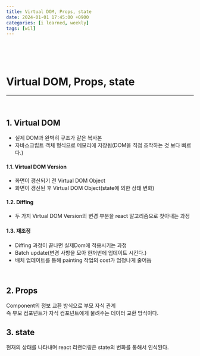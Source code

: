 ```yaml
---
title: Virtual DOM, Props, state
date: 2024-01-01 17:45:00 +0900
categories: [i learned, weekly]
tags: [wil]
---
```

<br>
<br>
<br>

# Virtual DOM, Props, state
---
<br>

## 1. Virtual DOM
- 실제 DOM과 완벽히 구조가 같은 복사본
- 자바스크립트 객체 형식으로 메모리에 저장됨(DOM을 직접 조작하는 것 보다 빠르다.)

#### 1.1. Virtual DOM Version
- 화면이 갱신되기 전 Virtual DOM Object
- 화면이 갱신된 후 Virtual DOM Object(state에 의한 상태 변화)

#### 1.2. Diffing
- 두 가지 Virtual DOM Version의 변경 부분을 react 알고리즘으로 찾아내는 과정

#### 1.3. 재조정
- Diffing 과정이 끝나면 실제Dom에 적용시키는 과정
- Batch update(변경 사항을 모아 한꺼번에 업데이트 시킨다.)
- 배치 업데이트를 통해 painting 작업의 cost가 엄청나게 줄어듬
<br>

## 2. Props
Component의 정보 교환 방식으로 부모 자식 관계   
즉 부모 컴포넌트가 자식 컴포넌트에게 물려주는 데이터 교환 방식이다.
<br>

## 3. state
현재의 상태를 나타내며 react 리랜더링은 state의 변화를 통해서 인식된다.   